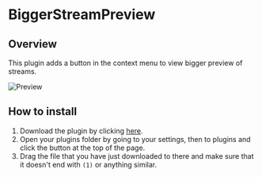 # BiggerStreamPreview

## Overview

This plugin adds a button in the context menu to view bigger preview of streams.

![Preview](https://i.imgur.com/nWoOCCA.gif)

## How to install

1. Download the plugin by clicking [here](https://betterdiscord.app/Download?id=137).
2. Open your plugins folder by going to your settings, then to plugins and click the button at the top of the page.
3. Drag the file that you have just downloaded to there and make sure that it doesn't end with `(1)` or anything similar.
